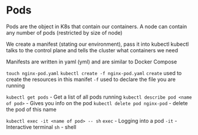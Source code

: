 # Pods
Pods are the object in K8s that contain our containers. 
A node can contain any number of pods (restricted by size of node)

We create a manifest (stating our environment), pass it into kubectl
kubectl talks to the control plane and tells the cluster what containers we need 

Manifests are written in yaml (yml) and are similar to Docker Compose

`touch nginx-pod.yaml`
`kubectl create -f nginx-pod.yaml`
`create` used to create the resources in this manifet
`-f` used to declare the file you are running  

`kubectl get pods` - Get a list of all pods running
`kubectl describe pod <name of pod>` - Gives you info on the pod
`kubectl delete pod nginx-pod` - delete the pod of this name

`kubectl exec -it <name of pod> -- sh`
`exec` - Logging into a pod
`-it`  - Interactive terminal
`sh`   - shell 